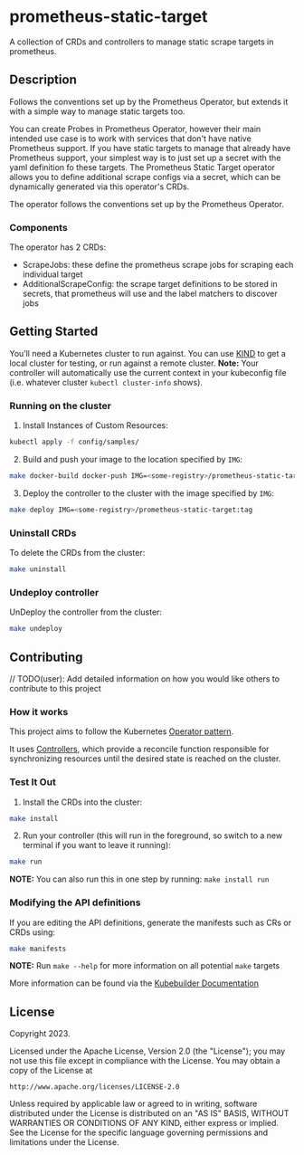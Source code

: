 # prometheus-static-target
A collection of CRDs and controllers to manage static scrape targets in prometheus.

## Description
Follows the conventions set up by the Prometheus Operator, but extends it with a simple way to manage static targets too.

You can create Probes in Prometheus Operator, however their main intended use case is to work with services that don't
have native Prometheus support. If you have static targets to manage that already have Prometheus support, your simplest
way is to just set up a secret with the yaml definition fo these targets. The Prometheus Static Target operator allows
you to define additional scrape configs via a secret, which can be dynamically generated via this operator's CRDs.

The operator follows the conventions set up by the Prometheus Operator.

### Components

The operator has 2 CRDs:
* ScrapeJobs: these define the prometheus scrape jobs for scraping each individual target
* AdditionalScrapeConfig: the scrape target definitions to be stored in secrets, that prometheus will use and the label matchers to discover jobs

## Getting Started
You’ll need a Kubernetes cluster to run against. You can use [KIND](https://sigs.k8s.io/kind) to get a local cluster for testing, or run against a remote cluster.
**Note:** Your controller will automatically use the current context in your kubeconfig file (i.e. whatever cluster `kubectl cluster-info` shows).

### Running on the cluster
1. Install Instances of Custom Resources:

```sh
kubectl apply -f config/samples/
```

2. Build and push your image to the location specified by `IMG`:

```sh
make docker-build docker-push IMG=<some-registry>/prometheus-static-target:tag
```

3. Deploy the controller to the cluster with the image specified by `IMG`:

```sh
make deploy IMG=<some-registry>/prometheus-static-target:tag
```

### Uninstall CRDs
To delete the CRDs from the cluster:

```sh
make uninstall
```

### Undeploy controller
UnDeploy the controller from the cluster:

```sh
make undeploy
```

## Contributing
// TODO(user): Add detailed information on how you would like others to contribute to this project

### How it works
This project aims to follow the Kubernetes [Operator pattern](https://kubernetes.io/docs/concepts/extend-kubernetes/operator/).

It uses [Controllers](https://kubernetes.io/docs/concepts/architecture/controller/),
which provide a reconcile function responsible for synchronizing resources until the desired state is reached on the cluster.

### Test It Out
1. Install the CRDs into the cluster:

```sh
make install
```

2. Run your controller (this will run in the foreground, so switch to a new terminal if you want to leave it running):

```sh
make run
```

**NOTE:** You can also run this in one step by running: `make install run`

### Modifying the API definitions
If you are editing the API definitions, generate the manifests such as CRs or CRDs using:

```sh
make manifests
```

**NOTE:** Run `make --help` for more information on all potential `make` targets

More information can be found via the [Kubebuilder Documentation](https://book.kubebuilder.io/introduction.html)

## License

Copyright 2023.

Licensed under the Apache License, Version 2.0 (the "License");
you may not use this file except in compliance with the License.
You may obtain a copy of the License at

    http://www.apache.org/licenses/LICENSE-2.0

Unless required by applicable law or agreed to in writing, software
distributed under the License is distributed on an "AS IS" BASIS,
WITHOUT WARRANTIES OR CONDITIONS OF ANY KIND, either express or implied.
See the License for the specific language governing permissions and
limitations under the License.

